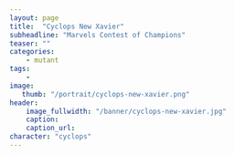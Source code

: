 ```yaml
---
layout: page
title:  "Cyclops New Xavier"
subheadline: "Marvels Contest of Champions"
teaser: ""
categories:
    - mutant
tags:
    -
image:
   thumb: "/portrait/cyclops-new-xavier.png"
header:
    image_fullwidth: "/banner/cyclops-new-xavier.jpg"
    caption: 
    caption_url:    
character: "cyclops"
---
```

